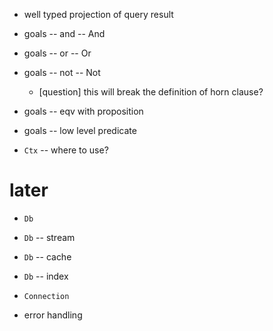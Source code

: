 - well typed projection of query result

- goals -- and -- And
- goals -- or -- Or

- goals -- not -- Not

  - [question] this will break the definition of horn clause?

- goals -- eqv with proposition
- goals -- low level predicate

- `Ctx` -- where to use?

# later

- `Db`
- `Db` -- stream
- `Db` -- cache
- `Db` -- index
- `Connection`

- error handling
